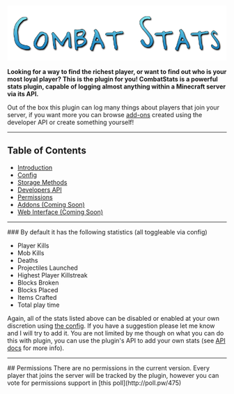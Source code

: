 <span id="top">![/assets/logo1.png](/assets/logo1.png)</span>

<span id="intro"></span>**Looking for a way to find the richest player, or want to find out who is your most loyal player? This is the plugin for you! CombatStats is a powerful stats plugin, capable of logging almost anything within a Minecraft server via its API.**

Out of the box this plugin can log many things about players that join your server, if you want more you can browse [add-ons](/addons) created using the developer API or create something yourself!
<hr>

## Table of Contents
- [Introduction](#intro)
- [Config](/config)
- [Storage Methods](/storage)
- [Developers API](/api)
- [Permissions](#permissions)
- [Addons (Coming Soon)](/addons)
- [Web Interface (Coming Soon)](/web-interface)

<hr>
### By default it has the following statistics (all toggleable via config)

- Player Kills
- Mob Kills
- Deaths
- Projectiles Launched
- Highest Player Killstreak
- Blocks Broken
- Blocks Placed
- Items Crafted
- Total play time

Again, all of the stats listed above can be disabled or enabled at your own discretion using [the config](/config). If you have a suggestion please let me know and I will try to add it.
You are not limited by me though on what you can do this with plugin, you can use the plugin's API to add your own stats (see [API docs](/api) for more info).

<hr>
## <span id="permissions">Permissions</span>
There are no permissions in the current version. Every player that joins the server will be tracked by the plugin, however you can vote for permissions support in [this poll](http://poll.pw/475)
